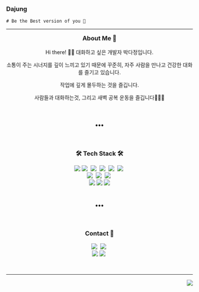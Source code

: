 ### Dajung

 `# Be the Best version of you 💝`

---
<h3 align="center" style="margin-top:0"> About Me 🌱</h3>
<p align="center">Hi there! 👋🏻 대화하고 싶은 개발자 박다정입니다.</p>
<p align="center">소통이 주는 시너지를 깊이 느끼고 있기 때문에  꾸준히, 자주 사람을 만나고 건강한 대화를 즐기고 있습니다.</p>
<p align="center">작업에 깊게 몰두하는 것을 즐깁니다.</p>
<p align="center"> 사람들과 대화하는것, 그리고 새벽 공복 운동을 즐깁니다🏃🏻‍♀️ </p>
<br>
<h3 align="center">•••</h3> 
<br>
<h3 align="center">🛠 Tech Stack 🛠</h3>
<p align="center">
  <img src="https://img.shields.io/badge/Java-007396?style=flat-square&logo=Java&logoColor=white"/>
  <img src="https://img.shields.io/badge/Kotlin-7F52FF?style=flat-square&logo=Kotlin&logoColor=white"/>&nbsp
  <img src="https://img.shields.io/badge/C-A8B9CC?style=flat-square&logo=C&logoColor=white"/>&nbsp
  <img src="https://img.shields.io/badge/Javascript-ffb13b?style=flat-square&logo=javascript&logoColor=white"/>&nbsp
  <img src="https://img.shields.io/badge/HTML5-E34F26?style=flat-square&logo=HTML5&logoColor=white"/></a>&nbsp
  <img src="https://img.shields.io/badge/css-1572B6?style=flat-square&logo=css3&logoColor=white"/>&nbsp
<br>
  <img src="https://img.shields.io/badge/SpringBoot-6DB33F?style=flat-square&logo=Spring&logoColor=white"/></a>&nbsp 
  <img src="https://img.shields.io/badge/Mysql-E6B91E?style=flat-square&logo=MySql&logoColor=white"/></a>&nbsp 
  <img src="https://img.shields.io/badge/MariaDB-003545?style=flat-square&logo=MariaDB&logoColor=white">&nbsp
<br>
  <img src="https://img.shields.io/badge/VSC-007ACC?style=flat-square&logo=VISUALSTUDIOCODE&logoColor=white"/>
  <img src="https://img.shields.io/badge/IntelliJ-FC801D?style=flat-square&logo=IntelliJ IDEA&logoColor=white"/>
  <img src="https://img.shields.io/badge/DataGrip-AF1DF5?style=flat-square&logo=DataGrip&logoColor=white"/>
  <br>

[//]: # (  <img src="https://img.shields.io/badge/Amazon AWS-232F3E?style=flat-square&logo=Amazon-AWS&logoColor=white"/>&nbsp )

[//]: # (  <img src="https://img.shields.io/badge/Github Actions-2088FF?style=flat-square&logo=Github-Actions&logoColor=white"/></a>&nbsp )

[//]: # (  <img src="https://img.shields.io/badge/Docker-2496ED?style=flat-square&logo=Docker&logoColor=white"/>&nbsp )

  <br>
</p>

<h3 align="center">•••</h3>
<br>
<h3 align="center"> Contact 💌 </h3>
<p align="center">
  <a href="https://dajung-log.tistory.com/"><img src="https://img.shields.io/badge/Tech%20Blog-11B48A?style=flat-square&logo=Vimeo&logoColor=white&link=https://dajung-log.tistory.com/"/></a>&nbsp
  <a href="https://www.instagram.com/dajungo0o/"><img src="https://img.shields.io/badge/Instagram-E4405F?style=flat-square&logo=Instagram&logoColor=white&link=https://www.instagram.com/dajungo0o/"/></a>&nbsp
<br>  
  <a href="mailto:ekwjd990913@gmail.com"><img src="https://img.shields.io/badge/Gmail-d14836?style=flat-square&logo=Gmail&logoColor=white&link=sinvercoin@gmail.com"/></a>
  <a href="https://dajungo0o.notion.site/deeeddc0b0044b89bba62011a06dfee5" target="_blank" rel="noreferrer noopener"><img src="https://img.shields.io/badge/Resume-087CFA?style=flat-square&logo=Notion&logoColor=white&link=https://dajungo0o.notion.site/deeeddc0b0044b89bba62011a06dfee5"/></a>&nbsp
</p>
<br>

---

<p align="right">
<img src=https://hits.seeyoufarm.com/api/count/incr/badge.svg?url=https://github.com/lion0913&count_bg=%2340CBE3&title_bg=%23A8A2A2&icon=&icon_color=%23E7E7E7&title=visitors&edge_flat=false/>
</p>

